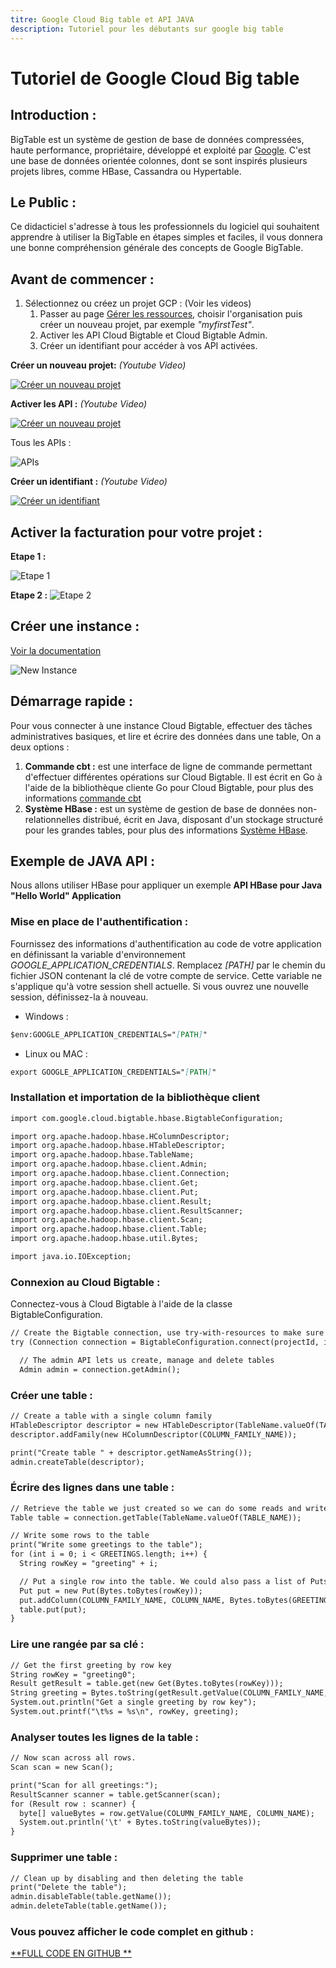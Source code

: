 ```yaml
---
titre: Google Cloud Big table et API JAVA 
description: Tutoriel pour les débutants sur google big table
---
```

# Tutoriel de Google Cloud Big table

## Introduction :
BigTable est un système de gestion de base de données compressées, haute performance, propriétaire, développé et exploité par [Google](https://www.google.com). C'est une base de données orientée colonnes, dont se sont inspirés plusieurs projets libres, comme HBase, Cassandra ou Hypertable.

## Le Public :

Ce didacticiel s'adresse à tous les professionnels du logiciel qui souhaitent apprendre à utiliser la BigTable en étapes simples et faciles, il vous donnera une bonne compréhension générale des concepts de Google BigTable.

## Avant de commencer :

1. Sélectionnez ou créez un projet GCP : (Voir les videos)
    1. Passer au page [Gérer les ressources](https://console.cloud.google.com/cloud-resource-manager?hl=ar&_ga=2.213750932.-1032159468.1550254809&_gac=1.217784738.1551279192.EAIaIQobChMI3oOPnJXc4AIV7ZXtCh0ACgRYEAAYASAAEgJNWPD_BwE), choisir l'organisation puis créer un nouveau projet, par exemple  *"myfirstTest"*.
    2. Activer les API Cloud Bigtable et Cloud Bigtable Admin.
    3. Créer un identifiant pour accéder à vos API activées.

**Créer un nouveau projet:** _(Youtube Video)_

[![Créer un nouveau projet](http://img.youtube.com/vi/aJSMdPDHg7w/0.jpg)](http://www.youtube.com/watch?v=aJSMdPDHg7w)

**Activer les API :** _(Youtube Video)_

[![Créer un nouveau projet](http://img.youtube.com/vi/TyGEHFj6h9c/0.jpg)](http://www.youtube.com/watch?v=TyGEHFj6h9c)

Tous les APIs :

![APIs](https://lh3.googleusercontent.com/tP4PVh2R14ObkFZ9Md_m3p4Bp0vqBn_yONq6lqVckCaCMxbq4gh97sL8EODUs_wNj067BxZcucQdn-IJ6pB09LB3cD4LcX6NgSAzSy9Zcr0GwXqOxtm3LoX94C4HWmfgwmOs65of=w1080-h477-no)

**Créer un identifiant :** _(Youtube Video)_

[![Créer un identifiant](http://img.youtube.com/vi/gUHj7UXUjjw/0.jpg)](http://www.youtube.com/watch?v=gUHj7UXUjjw)

## Activer la facturation pour votre projet :

**Etape 1 :**

![Etape 1](https://lh3.googleusercontent.com/CuClptU3uOP7m9w34nHHt4zb8Hk3C11CBosMBZfiQerX4miVasLV31U2r34qLyDfkEmp_y_CU2GX8KYQ5Yv2K9qV-7CWohAVIg1IzL14g8LWp6YLuJ4u60jM-d4vFsN15DVuHB83IXhAU8huqs6qa4dK5rdpGgNYrhfao-b__AsHjgrpgJEe9C_m85bBOiAPTJsKCJEFebPD8T2ZVRt49LjFFtx8Z-WxD8iCNO6XmAsVtcq9n0jl5UKlRUh5UY8K2jdlNDzrgmUf9ASDBEzIiwVSBWWUngGjOwKZcLcI8DgsdbzpiYfPJu7iKvT9EQ83s6aJchIt1UyOyqsevSYrRhtieD4cnG-xN1v7J7uGkQEelJQroBlWfZG2osI3OLMZllU6YlFEipqcU8Ge7vnwwRv65De3y2O0YbUU8ZmEP85eHg8W7JkXsu8cUzhIrtibyRqH68fJgnhkP0XsOFa1qj8I0caL-Fvv5fIf-uIux8vzBszWX4Kpx4jYeMMwfgOfGqUMnIHq5WTDslb7kr_VtDnG2g8NHhtGJOGMr4P4lEtfXJZ_6pDV_G-9eBXVJfBctfd6TALx-S9mJUy8ErFCoA2aiwRuSAQkdtKa0w-CYYa2vi27i9SERgrVlOjXJTpFvmdv-TzF52yug54WM3-CH8MjnxA87oJkLjzUL_kUinFjCZE995nb9SyAhF8KbDZFbS0E0LSwcGRe6WWkcC1rUDo=w1440-h818-no)

**Etape 2 :** 
![Etape 2](https://lh3.googleusercontent.com/2Z8J_WlWnrXvmzmiXQcydmIY4Y5dgfZieNgJ3RdTdPlJUvrcnG1_LStmAaEZ71NkuE5LA6Nt5hZwyxHOcsZk18Y8vOhxNzSQUXkEM4xlf-Sc7BSOVr1c0bPJkR3DIFrDXYori1civQb38OFJnonQYW-LR7u1s_XaVoqWPkkdkkjuV5YyTigUfqcevXAse9roVDmNJ7iQi28GqHv0IJUOs2GhHf5kYoY6fo6GNrW5YwXErHsuHYowQOCQ6XB4wzZdOjdlyEN8s20DtDPA0dg4M0MI-4CZGVFK4UgfXJuPjX0yTQ79AyXs5FLQ3QUVsIt1FMmC8ptpuIzZbDn-FS_CaZsqJC3HzKNlnHc84xP044NKHsUzVrGJFRCCaSWfeXpQEaFwqXk0ba4pf1vNSHHG9Lp143OLSVuOpKzh3AOsC4MgjWfbDK1QvgZjGQjGmxtqgck9YHvQlqfPaC8ANnge5nkpecGrDeB6Ik-W0TmkRIyx-X4D-6nO4WdYL_mfHZCcgDRxbOXcMNSnMQ8c_QVQG2PRmqx7LwskWjeXOtVJAEnd-eDDLwEXfvbWjGW3vT2eLBGZRQN-Pgs4n28w4vhmozMAr6V62l9-jDVJWX0jLZZQqtFLdOEe4mmTwN_gNPjoMvcvvPT2xpC_igNFT1rJN50SJTww1J_pe-FdYzSAdHNZlLHg7K8y-xO8v0VVUcF0ahWZPXtu6IpCCvAr7u19zVc=w1440-h820-no)

## Créer une instance :
[Voir la documentation](https://cloud.google.com/bigtable/docs/creating-instance)
 
![New Instance](https://cloud.google.com/bigtable/img/create-instance.png)

## Démarrage rapide :

Pour vous connecter à une instance Cloud Bigtable, effectuer des tâches administratives basiques, et lire et écrire des données dans une table, On a deux options :
1. **Commande cbt :** est une interface de ligne de commande permettant d'effectuer différentes opérations sur Cloud Bigtable. Il est écrit en Go à l'aide de la bibliothèque cliente Go pour Cloud Bigtable, pour plus des informations [commande cbt](https://cloud.google.com/bigtable/docs/cbt-overview?hl=fr)
2. **Système HBase :** est un système de gestion de base de données non-relationnelles distribué, écrit en Java, disposant d'un stockage structuré pour les grandes tables, pour plus des informations [Système HBase](https://hbase.apache.org/).


## Exemple de JAVA API :
Nous allons utiliser HBase pour appliquer un exemple **API HBase pour Java "Hello World" Application**


### Mise en place de l'authentification :

Fournissez des informations d'authentification au code de votre application en définissant la variable d'environnement *GOOGLE_APPLICATION_CREDENTIALS*.
Remplacez *[PATH]* par le chemin du fichier JSON contenant la clé de votre compte de service.
Cette variable ne s'applique qu'à votre session shell actuelle.
Si vous ouvrez une nouvelle session, définissez-la à nouveau.

-  Windows :
```markdown
$env:GOOGLE_APPLICATION_CREDENTIALS="[PATH]"
```

- Linux ou MAC :
```markdown
export GOOGLE_APPLICATION_CREDENTIALS="[PATH]"
```

### Installation et importation de la bibliothèque client

```markdown
import com.google.cloud.bigtable.hbase.BigtableConfiguration;

import org.apache.hadoop.hbase.HColumnDescriptor;
import org.apache.hadoop.hbase.HTableDescriptor;
import org.apache.hadoop.hbase.TableName;
import org.apache.hadoop.hbase.client.Admin;
import org.apache.hadoop.hbase.client.Connection;
import org.apache.hadoop.hbase.client.Get;
import org.apache.hadoop.hbase.client.Put;
import org.apache.hadoop.hbase.client.Result;
import org.apache.hadoop.hbase.client.ResultScanner;
import org.apache.hadoop.hbase.client.Scan;
import org.apache.hadoop.hbase.client.Table;
import org.apache.hadoop.hbase.util.Bytes;

import java.io.IOException;
```

### Connexion au Cloud Bigtable :
Connectez-vous à Cloud Bigtable à l'aide de la classe BigtableConfiguration.
```markdown
// Create the Bigtable connection, use try-with-resources to make sure it gets closed
try (Connection connection = BigtableConfiguration.connect(projectId, instanceId)) {

  // The admin API lets us create, manage and delete tables
  Admin admin = connection.getAdmin();
```

### Créer une table :
```markdown
// Create a table with a single column family
HTableDescriptor descriptor = new HTableDescriptor(TableName.valueOf(TABLE_NAME));
descriptor.addFamily(new HColumnDescriptor(COLUMN_FAMILY_NAME));

print("Create table " + descriptor.getNameAsString());
admin.createTable(descriptor);
```

### Écrire des lignes dans une table :
```markdown
// Retrieve the table we just created so we can do some reads and writes
Table table = connection.getTable(TableName.valueOf(TABLE_NAME));

// Write some rows to the table
print("Write some greetings to the table");
for (int i = 0; i < GREETINGS.length; i++) {
  String rowKey = "greeting" + i;

  // Put a single row into the table. We could also pass a list of Puts to write a batch.
  Put put = new Put(Bytes.toBytes(rowKey));
  put.addColumn(COLUMN_FAMILY_NAME, COLUMN_NAME, Bytes.toBytes(GREETINGS[i]));
  table.put(put);
}
```

### Lire une rangée par sa clé :
```markdown
// Get the first greeting by row key
String rowKey = "greeting0";
Result getResult = table.get(new Get(Bytes.toBytes(rowKey)));
String greeting = Bytes.toString(getResult.getValue(COLUMN_FAMILY_NAME, COLUMN_NAME));
System.out.println("Get a single greeting by row key");
System.out.printf("\t%s = %s\n", rowKey, greeting);
```

### Analyser toutes les lignes de la table :
```markdown
// Now scan across all rows.
Scan scan = new Scan();

print("Scan for all greetings:");
ResultScanner scanner = table.getScanner(scan);
for (Result row : scanner) {
  byte[] valueBytes = row.getValue(COLUMN_FAMILY_NAME, COLUMN_NAME);
  System.out.println('\t' + Bytes.toString(valueBytes));
}
```

### Supprimer une table :
```markdown
// Clean up by disabling and then deleting the table
print("Delete the table");
admin.disableTable(table.getName());
admin.deleteTable(table.getName());
```




### Vous pouvez afficher le code complet en github :

[**FULL CODE EN GITHUB **](https://github.com/engHusseinMansour/bigtable-java/blob/master/src/main/java/com/example/cloud/bigtable/helloworld/HelloWorld.java)



